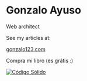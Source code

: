 # Gonzalo Ayuso
Web architect

See my articles at:

[gonzalo123.com](https://gonzalo123.com)

Compra mi libro (es grátis :)

[![Código Sólido](https://gonzalo123.files.wordpress.com/2020/09/codigosolido-1.png)](https://leanpub.com/codigosolido)
